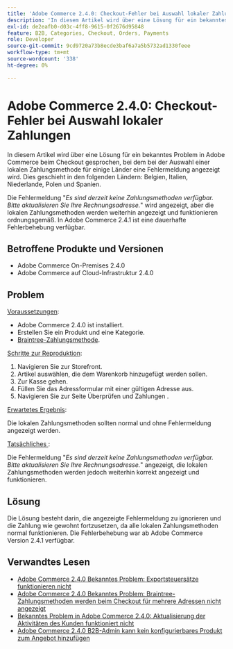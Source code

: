 ```yaml
---
title: 'Adobe Commerce 2.4.0: Checkout-Fehler bei Auswahl lokaler Zahlungen'
description: 'In diesem Artikel wird über eine Lösung für ein bekanntes Problem in Adobe Commerce beim Checkout gesprochen, bei dem bei der Auswahl einer lokalen Zahlungsmethode für einige Länder eine Fehlermeldung angezeigt wird. Dies geschieht in den folgenden Ländern: Belgien, Italien, Niederlande, Polen und Spanien.'
exl-id: de2eafb0-d03c-4ff8-9615-0f2676d95848
feature: B2B, Categories, Checkout, Orders, Payments
role: Developer
source-git-commit: 9cd9720a73b8ecde3baf6a7a5b5732ad1330feee
workflow-type: tm+mt
source-wordcount: '338'
ht-degree: 0%

---
```


# Adobe Commerce 2.4.0: Checkout-Fehler bei Auswahl lokaler Zahlungen

In diesem Artikel wird über eine Lösung für ein bekanntes Problem in Adobe Commerce beim Checkout gesprochen, bei dem bei der Auswahl einer lokalen Zahlungsmethode für einige Länder eine Fehlermeldung angezeigt wird. Dies geschieht in den folgenden Ländern: Belgien, Italien, Niederlande, Polen und Spanien.

Die Fehlermeldung &quot;*Es sind derzeit keine Zahlungsmethoden verfügbar. Bitte aktualisieren Sie Ihre Rechnungsadresse.*&quot; wird angezeigt, aber die lokalen Zahlungsmethoden werden weiterhin angezeigt und funktionieren ordnungsgemäß. In Adobe Commerce 2.4.1 ist eine dauerhafte Fehlerbehebung verfügbar.

## Betroffene Produkte und Versionen

* Adobe Commerce On-Premises 2.4.0
* Adobe Commerce auf Cloud-Infrastruktur 2.4.0

## Problem

<u>Voraussetzungen</u>:

* Adobe Commerce 2.4.0 ist installiert.
* Erstellen Sie ein Produkt und eine Kategorie.
* [Braintree-Zahlungsmethode &#x200B;](https://developer.adobe.com/commerce/webapi/graphql/payment-methods/braintree/).

<u>Schritte zur Reproduktion</u>:

1. Navigieren Sie zur Storefront.
1. Artikel auswählen, die dem Warenkorb hinzugefügt werden sollen.
1. Zur Kasse gehen.
1. Füllen Sie das Adressformular mit einer gültigen Adresse aus.
1. Navigieren Sie zur Seite Überprüfen und Zahlungen .

<u>Erwartetes Ergebnis</u>:

Die lokalen Zahlungsmethoden sollten normal und ohne Fehlermeldung angezeigt werden.

<u>Tatsächliches </u>:

Die Fehlermeldung &quot;*Es sind derzeit keine Zahlungsmethoden verfügbar. Bitte aktualisieren Sie Ihre Rechnungsadresse.*&quot; angezeigt, die lokalen Zahlungsmethoden werden jedoch weiterhin korrekt angezeigt und funktionieren.

## Lösung

Die Lösung besteht darin, die angezeigte Fehlermeldung zu ignorieren und die Zahlung wie gewohnt fortzusetzen, da alle lokalen Zahlungsmethoden normal funktionieren. Die Fehlerbehebung war ab Adobe Commerce Version 2.4.1 verfügbar.

## Verwandtes Lesen

* [Adobe Commerce 2.4.0 Bekanntes Problem: Exportsteuersätze funktionieren nicht](/help/troubleshooting/miscellaneous/magento-2-4-0-known-issue-export-tax-rates-does-not-work.md)
* [Adobe Commerce 2.4.0 Bekanntes Problem: Braintree-Zahlungsmethoden werden beim Checkout für mehrere Adressen nicht angezeigt](/help/troubleshooting/payments/magento-2-4-0-braintree-not-in-multiple-addresses-checkout.md)
* [Bekanntes Problem in Adobe Commerce 2.4.0: Aktualisierung der Aktivitäten des Kunden funktioniert nicht](/help/troubleshooting/miscellaneous/magento-2-4-0-refresh-on-customer-activities-does-not-work.md)
* [Adobe Commerce 2.4.0 B2B-Admin kann kein konfigurierbares Produkt zum Angebot hinzufügen](/help/troubleshooting/miscellaneous/magento-2-4-0-b2b-admin-can-t-add-configurable-product-to-quote.md)
